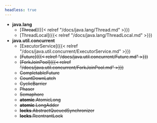 ```yaml
---
headless: true
---
```


- **java.lang**
  - [~~Thread~~]({{< relref "/docs/java.lang/Thread.md" >}})
  - [ThreadLocal]({{< relref "/docs/java.lang/ThreadLocal.md" >}})
- **java.util.concurrent**
  - [ExecutorService]({{< relref "/docs/java.util.concurrent/ExecutorService.md" >}})
  - ~~[Future]({{< relref "/docs/java.util.concurrent/Future.md" >}})~~
  - ~~[ForkJoinPool]({{< relref "/docs/java.util.concurrent/ForkJoinPool.md" >}})~~
  - ~~CompletableFuture~~
  - ~~CountDownLatch~~
  - ~~CyclicBarrier~~
  - ~~Phaser~~
  - ~~Semaphore~~
  - ~~**atomic**.AtomicLong~~
  - ~~**atomic**.LongAdder~~
  - ~~**locks**.AbstractQueuedSynchronizer~~
  - ~~**locks**.ReentrantLock~~

